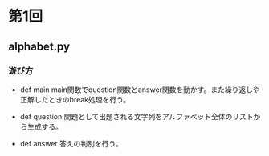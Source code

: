 # 第1回
## alphabet.py
### 遊び方
- def main
main関数でquestion関数とanswer関数を動かす。また繰り返しや正解したときのbreak処理を行う。

- def question
問題として出題される文字列をアルファベット全体のリストから生成する。

- def answer
答えの判別を行う。